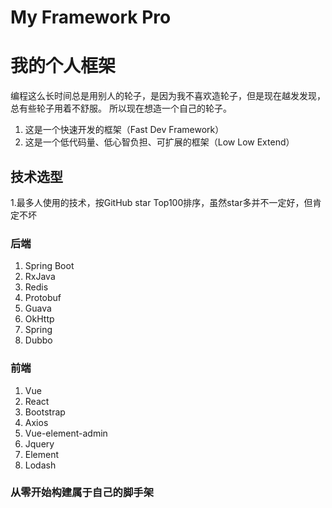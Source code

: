# My Framework Pro

# 我的个人框架

编程这么长时间总是用别人的轮子，是因为我不喜欢造轮子，但是现在越发发现，总有些轮子用着不舒服。
所以现在想造一个自己的轮子。

1. 这是一个快速开发的框架（Fast Dev Framework）
2. 这是一个低代码量、低心智负担、可扩展的框架（Low Low Extend）

## 技术选型

1.最多人使用的技术，按GitHub star Top100排序，虽然star多并不一定好，但肯定不坏

### 后端

1. Spring Boot
2. RxJava
3. Redis
4. Protobuf
5. Guava
6. OkHttp
7. Spring
8. Dubbo

### 前端

1. Vue
2. React
3. Bootstrap
4. Axios
5. Vue-element-admin
6. Jquery
7. Element
8. Lodash

### 从零开始构建属于自己的脚手架





